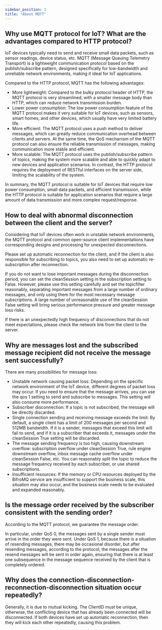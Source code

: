 ```yaml
---
sidebar_position: 2
title: "About MQTT"
---
```


## Why use MQTT protocol for IoT? What are the advantages compared to HTTP protocol?

IoT devices typically need to send and receive small data packets, such as sensor readings, device status, etc. MQTT (Message Queuing Telemetry Transport) is a lightweight communication protocol based on the publish/subscribe pattern, designed specifically for low-bandwidth and unreliable network environments, making it ideal for IoT applications.

Compared to the HTTP protocol, MQTT has the following advantages:

- More lightweight: Compared to the bulky protocol header of HTTP, the MQTT protocol is very streamlined, with a smaller message body than HTTP, which can reduce network transmission burden.
- Lower power consumption: The low power consumption feature of the MQTT protocol makes it very suitable for IoT devices, such as sensors, smart homes, and other devices, which usually have very limited battery life.
- More efficient: The MQTT protocol uses a push method to deliver messages, which can greatly reduce communication overhead between clients and servers. At the same time, the QoS mechanism of the MQTT protocol can also ensure the reliable transmission of messages, making communication more stable and efficient.
- More scalable: The MQTT protocol uses the publish/subscribe pattern of topics, making the system more scalable and able to quickly adapt to new devices and application scenarios. In contrast, the HTTP protocol requires the deployment of RESTful interfaces on the server side, limiting the scalability of the system.

In summary, the MQTT protocol is suitable for IoT devices that require low power consumption, small data packets, and efficient transmission, while the HTTP protocol is suitable for application scenarios that require a large amount of data transmission and more complex request/response.

## How to deal with abnormal disconnection between the client and the server?
Considering that IoT devices often work in unstable network environments, the MQTT protocol and common open-source client implementations have corresponding designs and processing for unexpected disconnections.

Please set up automatic reconnection for the client, and if the client is also responsible for subscribing to topics, you also need to set up automatic re-subscription after reconnection.

If you do not want to lose important messages during the disconnection period, you can set the cleanSession setting in the subscription setting to False. However, please use this setting carefully and set the topicfilter reasonably, separating important messages from a large number of ordinary messages, and only using them for the most necessary message subscriptions. A large number of unreasonable use of the cleanSession False setting will bring serious performance pressure and greater message loss risks.

If there is an unexpectedly high frequency of disconnections that do not meet expectations, please check the network link from the client to the server.

## Why are messages lost and the subscribed message recipient did not receive the message sent successfully?
There are many possibilities for message loss:

- Unstable network causing packet loss: Depending on the specific network environment of the IoT device, different degrees of packet loss may occur. If you need to ensure that the message arrives, you can use the qos 1 setting to send and subscribe to messages. This setting will also consume more performance.
- Subscriber disconnection: If a topic is not subscribed, the message will be directly discarded.
- Single connection sending and receiving message exceeds the limit: By default, a single client has a limit of 200 messages per second and 512MB bandwidth. If it is a sender, messages that exceed this limit will fail to send, and if it is a subscriber that exceeds it, messages under the cleanSession True setting will be discarded.
- The message sending frequency is too high, causing downstream overflow: subscription overflow under cleanSession True, rule engine downstream overflow, inbox message cache overflow under cleanSession False, etc. You can reasonably split the topic to reduce the message frequency received by each subscriber, or use shared subscriptions.
- Insufficient resources: If the memory or CPU resources deployed by the BifroMQ service are insufficient to support the business scale, this situation may also occur, and the business scale needs to be evaluated and expanded reasonably.

## Is the message order received by the subscriber consistent with the sending order?
According to the MQTT protocol, we guarantee the message order.

In particular, under QoS 0, the messages sent by a single sender must arrive in the order they were sent. Under QoS 1, because there is a situation of resending messages, there may be occasional disorder, but after resending messages, according to the protocol, the messages after the resend messages will be sent in order again, ensuring that there is at least one subsequence in the message sequence received by the client that is completely ordered.

## Why does the connection-disconnection-reconnection-disconnection situation occur repeatedly?
Generally, it is due to mutual kicking. The ClientID must be unique, otherwise, the conflicting device that has already been connected will be disconnected. If both devices have set up automatic reconnection, then they will kick each other repeatedly, causing this problem.


